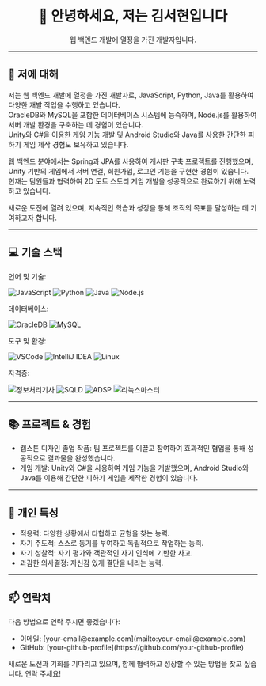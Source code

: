 <h1 align="center">👋 안녕하세요, 저는 김서현입니다</h1>
<p align="center">웹 백엔드 개발에 열정을 가진 개발자입니다.</p>

<hr>

<h2>🚀 저에 대해</h2>
<p>
저는 웹 백엔드 개발에 열정을 가진 개발자로, JavaScript, Python, Java를 활용하여 다양한 개발 작업을 수행하고 있습니다.<br>
OracleDB와 MySQL을 포함한 데이터베이스 시스템에 능숙하며, Node.js를 활용하여 서버 개발 환경을 구축하는 데 경험이 있습니다.<br>
Unity와 C#을 이용한 게임 기능 개발 및 Android Studio와 Java를 사용한 간단한 피하기 게임 제작 경험도 보유하고 있습니다.
</p>
<p>
웹 백엔드 분야에서는 Spring과 JPA를 사용하여 게시판 구축 프로젝트를 진행했으며,<br>
Unity 기반의 게임에서 서버 연결, 회원가입, 로그인 기능을 구현한 경험이 있습니다.<br>
현재는 팀원들과 협력하여 2D 도트 스토리 게임 개발을 성공적으로 완료하기 위해 노력하고 있습니다.
</p>
<p>새로운 도전에 열려 있으며, 지속적인 학습과 성장을 통해 조직의 목표를 달성하는 데 기여하고자 합니다.</p>

<hr>

<h2>💻 기술 스택</h2>
<p>언어 및 기술:</p>
<p>
  <img src="https://img.shields.io/badge/JavaScript-F7DF1E?style=flat&logo=javascript&logoColor=20232a" alt="JavaScript" />
  <img src="https://img.shields.io/badge/Python-3670A0?style=flat&logo=python&logoColor=ffdd54" alt="Python" />
  <img src="https://img.shields.io/badge/Java-007396?style=flat&logo=java&logoColor=white" alt="Java" />
  <img src="https://img.shields.io/badge/Node.js-339933?style=flat&logo=node.js&logoColor=white" alt="Node.js" />
</p>

<p>데이터베이스:</p>
<p>
  <img src="https://img.shields.io/badge/OracleDB-F80000?style=flat&logo=oracle&logoColor=white" alt="OracleDB" />
  <img src="https://img.shields.io/badge/MySQL-4479A1?style=flat&logo=mysql&logoColor=white" alt="MySQL" />
</p>

<p>도구 및 환경:</p>
<p>
  <img src="https://img.shields.io/badge/VSCode-007ACC?style=flat&logo=visual-studio-code&logoColor=white" alt="VSCode" />
  <img src="https://img.shields.io/badge/IntelliJ%20IDEA-000000?style=flat&logo=intellij-idea&logoColor=white" alt="IntelliJ IDEA" />
  <img src="https://img.shields.io/badge/Linux-FCC624?style=flat&logo=linux&logoColor=black" alt="Linux" />
</p>

<p>자격증:</p>
<p>
  <img src="https://img.shields.io/badge/정보처리기사-006400?style=flat&logo=certificate&logoColor=white" alt="정보처리기사" />
  <img src="https://img.shields.io/badge/SQLD-005C4D?style=flat&logo=database&logoColor=white" alt="SQLD" />
  <img src="https://img.shields.io/badge/ADSP-FF4F00?style=flat&logo=certification&logoColor=white" alt="ADSP" />
  <img src="https://img.shields.io/badge/리눅스마스터-003C5A?style=flat&logo=linux&logoColor=white" alt="리눅스마스터" />
</p>

<hr>

<h2>📚 프로젝트 & 경험</h2>
<ul>
  <li>캡스톤 디자인 졸업 작품: 팀 프로젝트를 이끌고 참여하여 효과적인 협업을 통해 성공적으로 결과물을 완성했습니다.</li>
  <li>게임 개발: Unity와 C#을 사용하여 게임 기능을 개발했으며, Android Studio와 Java를 이용해 간단한 피하기 게임을 제작한 경험이 있습니다.</li>
</ul>

<hr>

<h2>🧩 개인 특성</h2>
<ul>
  <li>적응력: 다양한 상황에서 타협하고 균형을 찾는 능력.</li>
  <li>자기 주도적: 스스로 동기를 부여하고 독립적으로 작업하는 능력.</li>
  <li>자기 성찰적: 자기 평가와 객관적인 자기 인식에 기반한 사고.</li>
  <li>과감한 의사결정: 자신감 있게 결단을 내리는 능력.</li>
</ul>

<hr>

<h2>📫 연락처</h2>
<p>다음 방법으로 연락 주시면 좋겠습니다:</p>
<ul>
  <li>이메일: [your-email@example.com](mailto:your-email@example.com)</li>
  <li>GitHub: [your-github-profile](https://github.com/your-github-profile)</li>
</ul>

<p>새로운 도전과 기회를 기다리고 있으며, 함께 협력하고 성장할 수 있는 방법을 찾고 싶습니다. 연락 주세요!</p>
